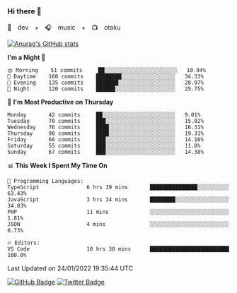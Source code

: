 ### Hi there 👋

🚀　dev　+　🎧　music　+　📺　otaku


[![Anurag's GitHub stats](https://github-readme-stats.vercel.app/api?username=koheitasaka&count_private=true&show_icons=true&theme=monokai)](https://github.com/koheitasaka/github-readme-stats)

<!--START_SECTION:waka-->
**I'm a Night 🦉** 

```text
🌞 Morning    51 commits     ██░░░░░░░░░░░░░░░░░░░░░░░   10.94% 
🌆 Daytime    160 commits    ████████░░░░░░░░░░░░░░░░░   34.33% 
🌃 Evening    135 commits    ███████░░░░░░░░░░░░░░░░░░   28.97% 
🌙 Night      120 commits    ██████░░░░░░░░░░░░░░░░░░░   25.75%

```
📅 **I'm Most Productive on Thursday** 

```text
Monday       42 commits     ██░░░░░░░░░░░░░░░░░░░░░░░   9.01% 
Tuesday      70 commits     ███░░░░░░░░░░░░░░░░░░░░░░   15.02% 
Wednesday    76 commits     ████░░░░░░░░░░░░░░░░░░░░░   16.31% 
Thursday     90 commits     ████░░░░░░░░░░░░░░░░░░░░░   19.31% 
Friday       66 commits     ███░░░░░░░░░░░░░░░░░░░░░░   14.16% 
Saturday     55 commits     ███░░░░░░░░░░░░░░░░░░░░░░   11.8% 
Sunday       67 commits     ███░░░░░░░░░░░░░░░░░░░░░░   14.38%

```


📊 **This Week I Spent My Time On** 

```text
💬 Programming Languages: 
TypeScript               6 hrs 39 mins       ███████████████░░░░░░░░░░   63.43% 
JavaScript               3 hrs 34 mins       ████████░░░░░░░░░░░░░░░░░   34.03% 
PHP                      11 mins             ░░░░░░░░░░░░░░░░░░░░░░░░░   1.81% 
JSON                     4 mins              ░░░░░░░░░░░░░░░░░░░░░░░░░   0.73%

🔥 Editors: 
VS Code                  10 hrs 30 mins      █████████████████████████   100.0%

```


 Last Updated on 24/01/2022 19:35:44 UTC
<!--END_SECTION:waka-->

[![GitHub Badge](https://img.shields.io/badge/GitHub-100000?style=for-the-badge&logo=github&logoColor=white)](https://github.com/koheitasaka)
[![Twitter Badge](https://img.shields.io/badge/Twitter-1DA1F2?style=for-the-badge&logo=twitter&logoColor=white)](https://twitter.com/sleep_asleep_)
